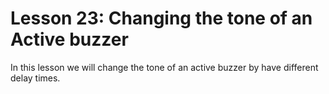 # Lesson 23: Changing the tone of an Active buzzer
In this lesson we will change the tone of an active buzzer by have different delay times. 